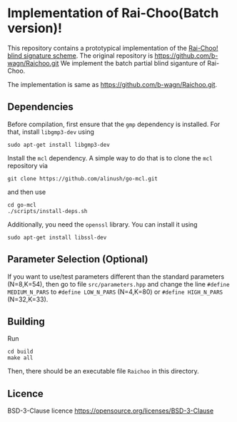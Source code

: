 Implementation of Rai-Choo(Batch version)!
===========================

This repository contains a prototypical implementation of the [Rai-Choo! blind signature scheme](https://eprint.iacr.org/2022/1350.pdf).
The original repository is https://github.com/b-wagn/Raichoo.git
We implement the batch partial blind siganture of Rai-Choo.

The implementation is same as https://github.com/b-wagn/Raichoo.git. 
## Dependencies
Before compilation, first ensure that the `gmp` dependency is installed.
For that, install `libgmp3-dev` using 

	sudo apt-get install libgmp3-dev 

Install the `mcl` dependency.
A simple way to do that is to clone the `mcl` repository via

	git clone https://github.com/alinush/go-mcl.git

and then use

	cd go-mcl
	./scripts/install-deps.sh
	
Additionally, you need the `openssl` library. 
You can install it using

	sudo apt-get install libssl-dev

## Parameter Selection (Optional)
If you want to use/test parameters different than the standard parameters (N=8,K=54), then go to file `src/parameters.hpp` and change the line `#define MEDIUM_N_PARS` to `#define LOW_N_PARS` (N=4,K=80) or `#define HIGH_N_PARS` (N=32,K=33).

## Building
Run 
	
	cd build
	make all

Then, there should be an executable file `Raichoo` in this directory.


## Licence
BSD-3-Clause licence https://opensource.org/licenses/BSD-3-Clause
